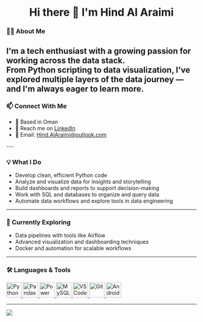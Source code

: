 <div align="center">
  
  <h1>Hi there 👋 I'm Hind Al Araimi</h1>

</div>

### 👩‍💻 About Me

I'm a tech enthusiast with a growing passion for working across the data stack.  
From Python scripting to data visualization, I've explored multiple layers of the data journey —  
and I'm always eager to learn more.
---

<h3>📫 Connect With Me</h3>

<ul>
  <li>📍 Based in Oman</li>
  <li>💬 Reach me on <a href="https://www.linkedin.com/in/hind-abdallah-4701bb301/" target="_blank">LinkedIn</a></li>
  <li>📧 Email: <a href="mailto:Hind.AlAraimi@outlook.com">Hind.AlAraimi@outlook.com</a></li>
</ul>
---

### 💡 What I Do

- Develop clean, efficient Python code  
- Analyze and visualize data for insights and storytelling  
- Build dashboards and reports to support decision-making  
- Work with SQL and databases to organize and query data  
- Automate data workflows and explore tools in data engineering  

---

### 🧠 Currently Exploring

- Data pipelines with tools like Airflow  
- Advanced visualization and dashboarding techniques  
- Docker and automation for scalable workflows  

---

### 🛠️ Languages & Tools

<p align="left">
  <a href="https://www.python.org/" target="_blank">
    <img src="https://www.vectorlogo.zone/logos/python/python-icon.svg" alt="Python" width="40" height="40"/>
  </a>
  <a href="https://pandas.pydata.org/" target="_blank">
    <img src="https://raw.githubusercontent.com/valohai/ml-logos/master/pandas.svg" alt="Pandas" width="40" height="40"/>
  </a>
  <a href="https://powerbi.microsoft.com/" target="_blank">
    <img src="https://upload.wikimedia.org/wikipedia/commons/c/cf/New_Power_BI_Logo.svg" alt="Power BI" width="40" height="40"/>
  </a>
  <a href="https://www.mysql.com/" target="_blank">
    <img src="https://www.vectorlogo.zone/logos/mysql/mysql-icon.svg" alt="MySQL" width="40" height="40"/>
  </a>
  <a href="https://code.visualstudio.com/" target="_blank">
    <img src="https://www.vectorlogo.zone/logos/visualstudio_code/visualstudio_code-icon.svg" alt="VS Code" width="40" height="40"/>
  </a>
  <a href="https://git-scm.com/" target="_blank">
    <img src="https://www.vectorlogo.zone/logos/git-scm/git-scm-icon.svg" alt="Git" width="40" height="40"/>
  </a>
  <a href="https://developer.android.com/studio" target="_blank">
    <img src="https://www.vectorlogo.zone/logos/android/android-icon.svg" alt="Android Studio" width="40" height="40"/>
  </a>
</p>


---

<picture>
  <source
    srcset="https://github-readme-stats.vercel.app/api?username=hind-alaraimi&show_icons=true&theme=dracula"
    media="(prefers-color-scheme: dark)"
  />
  <source
    srcset="https://github-readme-stats.vercel.app/api?username=hind-alaraimi&show_icons=true"
    media="(prefers-color-scheme: light), (prefers-color-scheme: no-preference)"
  />
  <img src="https://github-readme-stats.vercel.app/api?username=hind-alaraimi&show_icons=true" />
</picture>
